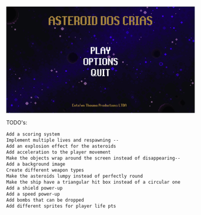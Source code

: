 ![menu](assets/home_screenshot.png)

TODO's:

    Add a scoring system
    Implement multiple lives and respawning --
    Add an explosion effect for the asteroids
    Add acceleration to the player movement
    Make the objects wrap around the screen instead of disappearing--
    Add a background image
    Create different weapon types
    Make the asteroids lumpy instead of perfectly round
    Make the ship have a triangular hit box instead of a circular one
    Add a shield power-up
    Add a speed power-up
    Add bombs that can be dropped
    Add different sprites for player life pts
